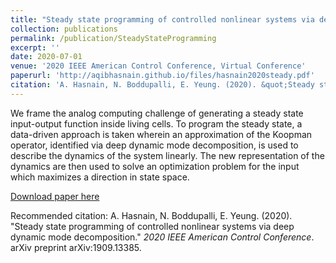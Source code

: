 ```yaml
---
title: "Steady state programming of controlled nonlinear systems via deep dynamic mode decomposition"
collection: publications
permalink: /publication/SteadyStateProgramming
excerpt: ''
date: 2020-07-01
venue: '2020 IEEE American Control Conference, Virtual Conference'
paperurl: 'http://aqibhasnain.github.io/files/hasnain2020steady.pdf'
citation: 'A. Hasnain, N. Boddupalli, E. Yeung. (2020). &quot;Steady state programming of controlled nonlinear systems via deep dynamic mode decomposition.&quot; <i>2020 IEEE American Control Conference</i>. arXiv preprint arXiv:1909.13385.'
---
```

 We frame the analog computing challenge of generating a steady state input-output function inside living cells. To program the steady state, a data-driven approach is taken wherein an approximation of the Koopman operator, identified via deep dynamic mode decomposition, is used to describe the dynamics of the system linearly. The new representation of the dynamics are then used to solve an optimization problem for the input which maximizes a direction in state space.

[Download paper here](http://aqibhasnain.github.io/files/hasnain2020steady.pdf)

Recommended citation: A. Hasnain, N. Boddupalli, E. Yeung. (2020). &quot;Steady state programming of controlled nonlinear systems via deep dynamic mode decomposition.&quot; <i>2020 IEEE American Control Conference</i>. arXiv preprint arXiv:1909.13385.